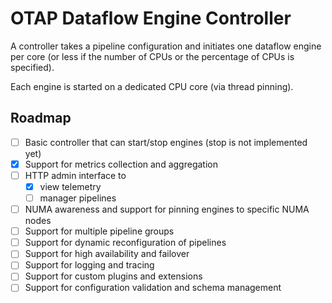 # OTAP Dataflow Engine Controller

A controller takes a pipeline configuration and initiates one dataflow engine
per core (or less if the number of CPUs or the percentage of CPUs is
specified).

Each engine is started on a dedicated CPU core (via thread pinning).

## Roadmap

- [ ] Basic controller that can start/stop engines (stop is not implemented yet) 
- [X] Support for metrics collection and aggregation
- [ ] HTTP admin interface to
  - [X] view telemetry
  - [ ] manager pipelines
- [ ] NUMA awareness and support for pinning engines to specific NUMA nodes
- [ ] Support for multiple pipeline groups
- [ ] Support for dynamic reconfiguration of pipelines
- [ ] Support for high availability and failover
- [ ] Support for logging and tracing
- [ ] Support for custom plugins and extensions
- [ ] Support for configuration validation and schema management

